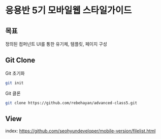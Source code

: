 # 응용반 5기 모바일웹 스타일가이드

## 목표

정의된 컴퍼넌트 UI를 통한 유기체, 템플릿, 페이지 구성

## Git Clone

Git 초기화

```bash
git init
```

Git 클론

```bash
git clone https://github.com/rebehayan/advanced-class5.git
```
## View
 index: https://github.com/seohyundeveloper/mobile-version/filelist.html


